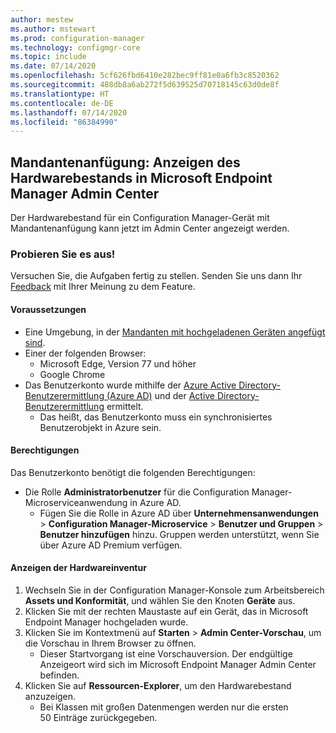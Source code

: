 ```yaml
---
author: mestew
ms.author: mstewart
ms.prod: configuration-manager
ms.technology: configmgr-core
ms.topic: include
ms.date: 07/14/2020
ms.openlocfilehash: 5cf626fbd6410e282bec9ff81e0a6fb3c8520362
ms.sourcegitcommit: 488db8a6ab272f5d639525d70718145c63d0de8f
ms.translationtype: HT
ms.contentlocale: de-DE
ms.lasthandoff: 07/14/2020
ms.locfileid: "86384990"
---
```

## <a name="tenant-attach-view-hardware-inventory-in-microsoft-endpoint-manager-admin-center"></a><a name="bkmk_mem"></a> Mandantenanfügung: Anzeigen des Hardwarebestands in Microsoft Endpoint Manager Admin Center
<!--6479284-->

Der Hardwarebestand für ein Configuration Manager-Gerät mit Mandantenanfügung kann jetzt im Admin Center angezeigt werden. 

### <a name="try-it-out"></a>Probieren Sie es aus!

Versuchen Sie, die Aufgaben fertig zu stellen. Senden Sie uns dann Ihr [Feedback](../../technical-preview-2003.md#bkmk_feedback) mit Ihrer Meinung zu dem Feature.

#### <a name="prerequisites"></a>Voraussetzungen

- Eine Umgebung, in der [Mandanten mit hochgeladenen Geräten angefügt sind](../../../../../tenant-attach/device-sync-actions.md).
- Einer der folgenden Browser:
  - Microsoft Edge, Version 77 und höher
  - Google Chrome
- Das Benutzerkonto wurde mithilfe der [Azure Active Directory-Benutzerermittlung (Azure AD)](../../../../servers/deploy/configure/about-discovery-methods.md#azureaddisc) und der [Active Directory-Benutzerermittlung](../../../../servers/deploy/configure/about-discovery-methods.md#bkmk_aboutUser) ermittelt.
  - Das heißt, das Benutzerkonto muss ein synchronisiertes Benutzerobjekt in Azure sein.

#### <a name="permissions"></a>Berechtigungen

Das Benutzerkonto benötigt die folgenden Berechtigungen:

- Die Rolle **Administratorbenutzer** für die Configuration Manager-Microserviceanwendung in Azure AD.
  - Fügen Sie die Rolle in Azure AD über **Unternehmensanwendungen** > **Configuration Manager-Microservice** > **Benutzer und Gruppen** > **Benutzer hinzufügen** hinzu. Gruppen werden unterstützt, wenn Sie über Azure AD Premium verfügen.

#### <a name="view-hardware-inventory"></a>Anzeigen der Hardwareinventur 

1. Wechseln Sie in der Configuration Manager-Konsole zum Arbeitsbereich **Assets und Konformität**, und wählen Sie den Knoten **Geräte** aus.
1. Klicken Sie mit der rechten Maustaste auf ein Gerät, das in Microsoft Endpoint Manager hochgeladen wurde.
1. Klicken Sie im Kontextmenü auf **Starten** > **Admin Center-Vorschau**, um die Vorschau in Ihrem Browser zu öffnen.
   - Dieser Startvorgang ist eine Vorschauversion. Der endgültige Anzeigeort wird sich im Microsoft Endpoint Manager Admin Center befinden.
1. Klicken Sie auf **Ressourcen-Explorer**, um den Hardwarebestand anzuzeigen.
   - Bei Klassen mit großen Datenmengen werden nur die ersten 50 Einträge zurückgegeben.
